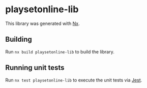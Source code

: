 # playsetonline-lib

This library was generated with [Nx](https://nx.dev).

## Building

Run `nx build playsetonline-lib` to build the library.

## Running unit tests

Run `nx test playsetonline-lib` to execute the unit tests via [Jest](https://jestjs.io).
